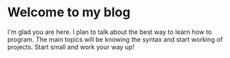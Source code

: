 # Welcome to my blog

I'm glad you are here. I plan to talk about the best way to learn how to program. 
  The main topics will be knowing the syntax and start working of projects. Start
small and work your way up!
